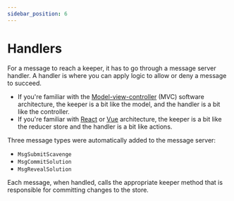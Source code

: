 ```yaml
---
sidebar_position: 6
---
```


# Handlers

For a message to reach a keeper, it has to go through a message server handler.
A handler is where you can apply logic to allow or deny a message to succeed.

* If you're familiar with the
  [Model-view-controller](https://en.wikipedia.org/wiki/Model%E2%80%93view%E2%80%93controller)
  (MVC) software architecture, the keeper is a bit like the model, and the
  handler is a bit like the controller.
* If you're familiar with
  [React](<https://en.wikipedia.org/wiki/React_(web_framework)>) or
  [Vue](https://en.wikipedia.org/wiki/Vue.js) architecture, the keeper is a bit
  like the reducer store and the handler is a bit like actions.

Three message types were automatically added to the message server:

* `MsgSubmitScavenge`
* `MsgCommitSolution`
* `MsgRevealSolution`

Each message, when handled, calls the appropriate keeper method that is
responsible for committing changes to the store.
